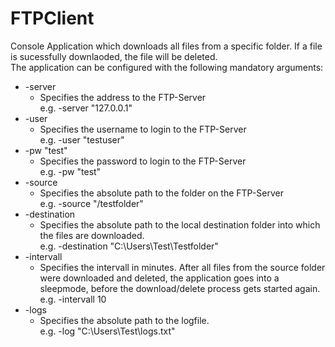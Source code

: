 # FTPClient
Console Application which downloads all files from a specific folder. If a file is sucessfully downlaoded, the file will be deleted.<br>
The application can be configured with the following mandatory arguments:
<ul>
 <li> -server
        <ul>
            <li>Specifies the address to the FTP-Server
            <br>e.g. -server "127.0.0.1"
        </ul>
    <li> -user
        <ul>
            <li>Specifies the username to login to the FTP-Server
            <br>e.g. -user "testuser"
        </ul>
    <li> -pw "test"
        <ul>
            <li>Specifies the password to login to the FTP-Server
            <br>e.g. -pw "test"
        </ul>
    <li> -source 
        <ul>
            <li>Specifies the absolute path to the folder on the FTP-Server
            <br>e.g. -source "/testfolder"
        </ul>
    <li> -destination
        <ul>
            <li>Specifies the absolute path to the local destination folder into which the files are downloaded.
            <br>e.g. -destination "C:\Users\Test\Testfolder"
        </ul>
    <li> -intervall
        <ul>
            <li>Specifies the intervall in minutes. After all files from the source folder were downloaded and deleted, the application goes into a sleepmode, before the download/delete process gets started again.
            <br>e.g. -intervall 10
        </ul>
    <li> -logs
        <ul>
            <li>Specifies the absolute path to the logfile.
            <br>e.g. -log "C:\Users\Test\logs.txt"
        </ul>
</ul>